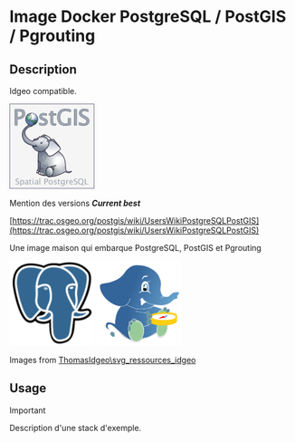 # Image Docker PostgreSQL / PostGIS / Pgrouting

## Description

Idgeo compatible.

<img src="https://github.com/ThomasIdgeo/svg_ressources_idgeo/blob/main/icons_png/Postgis_Logo_square.png?raw=true" width="150">

Mention des versions ***Current best***

[https://trac.osgeo.org/postgis/wiki/UsersWikiPostgreSQLPostGIS](https://trac.osgeo.org/postgis/wiki/UsersWikiPostgreSQLPostGIS)

Une image maison qui embarque PostgreSQL, PostGIS et Pgrouting 

<img src="https://github.com/ThomasIdgeo/svg_ressources_idgeo/blob/main/icons_png/postgresql-original.png?raw=true" width="150">

<img src="https://github.com/ThomasIdgeo/svg_ressources_idgeo/blob/main/icons_png/pgrouting_logo.png?raw=true" width="150">

Images from  [ThomasIdgeo\svg_ressources_idgeo](https://github.com/ThomasIdgeo/svg_ressources_idgeo/) 

## Usage

> [!IMPORTANT]
> Description d'une stack d'exemple.